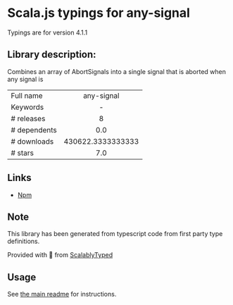 
# Scala.js typings for any-signal

Typings are for version 4.1.1

## Library description:
Combines an array of AbortSignals into a single signal that is aborted when any signal is

|                    |                 |
| ------------------ | :-------------: |
| Full name          | any-signal |
| Keywords           | - |
| # releases         | 8 |
| # dependents       | 0.0 |
| # downloads        | 430622.3333333333 |
| # stars            | 7.0 |

## Links
- [Npm](https://www.npmjs.com/package/any-signal)
    


## Note
This library has been generated from typescript code from first party type definitions.

Provided with :purple_heart: from [ScalablyTyped](https://github.com/oyvindberg/ScalablyTyped)

## Usage
See [the main readme](../../readme.md) for instructions.



